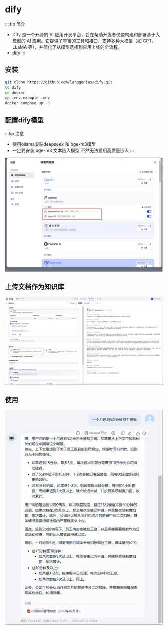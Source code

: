 # dify

::: tip 简介

* Dify 是一个开源的 AI 应用开发平台，旨在帮助开发者快速构建和部署基于大模型的 AI 应用。它提供了丰富的工具和接口，支持多种大模型（如 GPT、LLaMA 等），并简化了从模型选择到应用上线的全流程。
* [dify](https://github.com/langgenius/dify.git)
:::

## 安装

```bash
git clone https://github.com/langgenius/dify.git
cd dify
cd docker
cp .env.example .env
docker compose up -d
```

## 配置dify模型

:::tip 注意

* 使用ollama安装deepseek 和 bge-m3模型
* 一定要安装 bge-m3 文本嵌入模型,不然无法启用高质量嵌入
:::

![dify](dify1.jpg)

## 上传文档作为知识库

![alt text](dify2.jpg)

## 使用

![dify](wechat_2025-02-26_160433_560.jpg)
